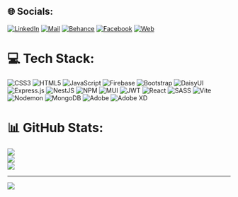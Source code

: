## 🌐 Socials:

[![LinkedIn](https://img.shields.io/badge/LinkedIn-%230077B5.svg?logo=linkedin&logoColor=white)](https://linkedin.com/in/m0bin)
[![Mail](https://img.shields.io/badge/gmail-D14836.svg?logo=Gmail&logoColor=white)](mailto:shehjad0mobin@gmail.com)
[![Behance](https://img.shields.io/badge/Behance-1769ff?logo=behance&logoColor=white)](https://behance.net/smobin)
[![Facebook](https://img.shields.io/badge/Facebook-%231877F2.svg?logo=Facebook&logoColor=white)](https://facebook.com/m00bin)
[![Web](https://img.shields.io/badge/smobin.com-%FEC111.svg?logo=googlechrome&logoColor=white)](https://www.smobin.com)

# 💻 Tech Stack:

![CSS3](https://img.shields.io/badge/css3-%231572B6.svg?style=for-the-badge&logo=css3&logoColor=white) ![HTML5](https://img.shields.io/badge/html5-%23E34F26.svg?style=for-the-badge&logo=html5&logoColor=white) ![JavaScript](https://img.shields.io/badge/javascript-%23323330.svg?style=for-the-badge&logo=javascript&logoColor=%23F7DF1E) ![Firebase](https://img.shields.io/badge/firebase-%23039BE5.svg?style=for-the-badge&logo=firebase) ![Bootstrap](https://img.shields.io/badge/bootstrap-%238511FA.svg?style=for-the-badge&logo=bootstrap&logoColor=white) ![DaisyUI](https://img.shields.io/badge/daisyui-5A0EF8?style=for-the-badge&logo=daisyui&logoColor=white) ![Express.js](https://img.shields.io/badge/express.js-%23404d59.svg?style=for-the-badge&logo=express&logoColor=%2361DAFB) ![NestJS](https://img.shields.io/badge/nestjs-%23E0234E.svg?style=for-the-badge&logo=nestjs&logoColor=white) ![NPM](https://img.shields.io/badge/NPM-%23CB3837.svg?style=for-the-badge&logo=npm&logoColor=white) ![MUI](https://img.shields.io/badge/MUI-%230081CB.svg?style=for-the-badge&logo=mui&logoColor=white) ![JWT](https://img.shields.io/badge/JWT-black?style=for-the-badge&logo=JSON%20web%20tokens) ![React](https://img.shields.io/badge/react-%2320232a.svg?style=for-the-badge&logo=react&logoColor=%2361DAFB) ![SASS](https://img.shields.io/badge/SASS-hotpink.svg?style=for-the-badge&logo=SASS&logoColor=white) ![Vite](https://img.shields.io/badge/vite-%23646CFF.svg?style=for-the-badge&logo=vite&logoColor=white) ![Nodemon](https://img.shields.io/badge/NODEMON-%23323330.svg?style=for-the-badge&logo=nodemon&logoColor=%BBDEAD) ![MongoDB](https://img.shields.io/badge/MongoDB-%234ea94b.svg?style=for-the-badge&logo=mongodb&logoColor=white) ![Adobe](https://img.shields.io/badge/adobe-%23FF0000.svg?style=for-the-badge&logo=adobe&logoColor=white) ![Adobe XD](https://img.shields.io/badge/Adobe%20XD-470137?style=for-the-badge&logo=Adobe%20XD&logoColor=#FF61F6)

# 📊 GitHub Stats:

![](https://github-readme-stats.vercel.app/api?username=sm0bin&theme=dark&hide_border=false&include_all_commits=true&count_private=true)<br/>
![](https://github-readme-streak-stats.herokuapp.com/?user=sm0bin&theme=dark&hide_border=false)<br/>
![](https://github-readme-stats.vercel.app/api/top-langs/?username=sm0bin&theme=dark&hide_border=false&include_all_commits=true&count_private=true&layout=compact)

---

[![](https://visitcount.itsvg.in/api?id=sm0bin&icon=0&color=0)](https://visitcount.itsvg.in)

<!-- Proudly created with GPRM ( https://gprm.itsvg.in ) -->

